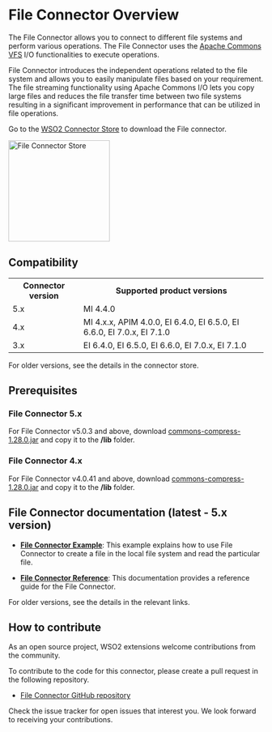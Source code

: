 # File Connector Overview

The File Connector allows you to connect to different file systems and perform various operations. The File Connector uses the [Apache Commons VFS](https://commons.apache.org/proper/commons-vfs/) I/O functionalities to execute operations.

File Connector introduces the independent operations related to the file system and allows you to easily manipulate files based on your requirement. The file streaming functionality using Apache Commons I/O lets you copy large files and reduces the file transfer time between two file systems resulting in a significant improvement in performance that can be utilized in file operations.

Go to the <a target="_blank" href="https://store.wso2.com/connector/esb-connector-file">WSO2 Connector Store</a> to download the File connector.

<img src="{{base_path}}/assets/img/integrate/connectors/file-connector-store.png" title="File Connector Store" width="200" alt="File Connector Store"/>

## Compatibility

<table>
	<tr>
		<th>
			Connector version
		</th>
		<th>
			Supported product versions
		</th>
	</tr>
	<tr>
		<td>
			5.x
		</td>
		<td>
			MI 4.4.0
		</td>
	</tr>
	<tr>
		<td>
			4.x
		</td>
		<td>
			MI 4.x.x, APIM 4.0.0, EI 6.4.0, EI 6.5.0, EI 6.6.0, EI 7.0.x, EI 7.1.0
		</td>
	</tr>
	<tr>
		<td>
			3.x
		</td>
		<td>
			EI 6.4.0, EI 6.5.0, EI 6.6.0, EI 7.0.x, EI 7.1.0
		</td>
	</tr>
</table>

For older versions, see the details in the connector store.

## Prerequisites

### File Connector 5.x

For File Connector v5.0.3 and above, download [commons-compress-1.28.0.jar](https://mvnrepository.com/artifact/org.apache.commons/commons-compress/1.28.0) and copy it to the **<PRODUCT-HOME>/lib** folder.

### File Connector 4.x

For File Connector v4.0.41 and above, download [commons-compress-1.28.0.jar](https://mvnrepository.com/artifact/org.apache.commons/commons-compress/1.28.0) and copy it to the **<PRODUCT-HOME>/lib** folder.

## File Connector documentation (latest - 5.x version)

* **[File Connector Example]({{base_path}}/reference/connectors/file-connector/5.x/file-connector-example/)**: This example explains how to use File Connector to create a file in the local file system and read the particular file. 

* **[File Connector Reference]({{base_path}}/reference/connectors/file-connector/5.x/file-connector-config/)**: This documentation provides a reference guide for the File Connector.

For older versions, see the details in the relevant links.

## How to contribute

As an open source project, WSO2 extensions welcome contributions from the community. 

To contribute to the code for this connector, please create a pull request in the following repository. 

* [File Connector GitHub repository](https://github.com/wso2-extensions/esb-connector-file)

Check the issue tracker for open issues that interest you. We look forward to receiving your contributions.
